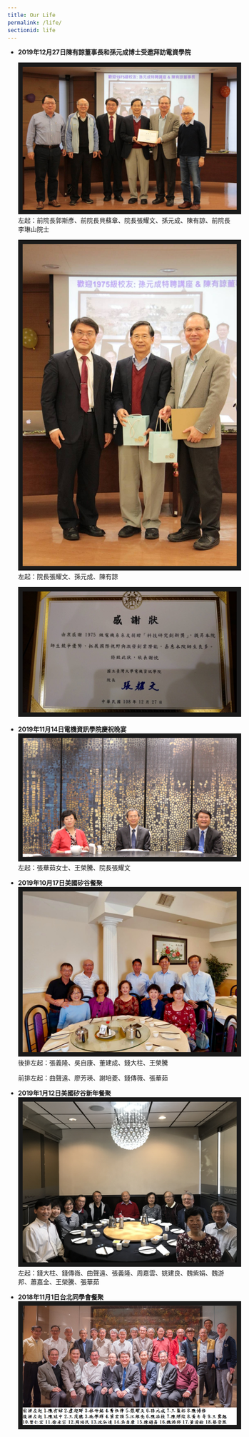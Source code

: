 ```yaml
---
title: Our Life
permalink: /life/
sectionid: life
---
```

- **2019年12月27日陳有諒董事長和孫元成博士受邀拜訪電資學院**

  <img src="/img/陳有諒董事長和孫元成博士受邀拜訪電資學院1.jpg"
alt="陳有諒董事長和孫元成博士受邀拜訪電資學院1" border="10" />
  左起：前院長郭斯彥、前院長貝蘇章、院長張耀文、孫元成、陳有諒、前院長李琳山院士

  <img src="/img/陳有諒董事長和孫元成博士受邀拜訪電資學院2.jpg"
alt="陳有諒董事長和孫元成博士受邀拜訪電資學院2" border="10" />
  左起：院長張耀文、孫元成、陳有諒

  <img src="/img/陳有諒董事長和孫元成博士受邀拜訪電資學院3.jpg"
alt="陳有諒董事長和孫元成博士受邀拜訪電資學院3" border="10" />

- **2019年11月14日電機資訊學院慶祝晚宴**
  <img src="/img/張華茹女士、王榮騰、張耀文院長.jpg"
alt="張華茹女士、王榮騰、張耀文院長" border="10" />
  左起：張華茹女士、王榮騰、院長張耀文

- **2019年10月17日美國矽谷餐聚**
  <img src="/img/20191017FullSizeRender.jpg"
alt="2019年10月17日美國矽谷餐聚" border="10" />
  後排左起：張義隆、吳自康、董建成、錢大柱、王榮騰

  前排左起：曲聲遠、廖芳瑛、謝培菱、錢傳薇、張華茹

- **2019年1月12日美國矽谷新年餐聚**
  <img src="/img/2019年1月12日美國矽谷新年餐聚.jpg"
alt="2019年1月12日美國矽谷新年餐聚" border="10" />
  左起：錢大柱、錢傳嶶、曲聲遠、張義隆、周嘉雲、姚建良、魏紫娟、魏游邦、蕭嘉全、王榮騰、張華茹

- **2018年11月1日台北同學會餐聚**
  <img src="/img/NTUEE1975.jpg"
alt="Photo of NTU-EE 1975 Gathering" border="10" />
